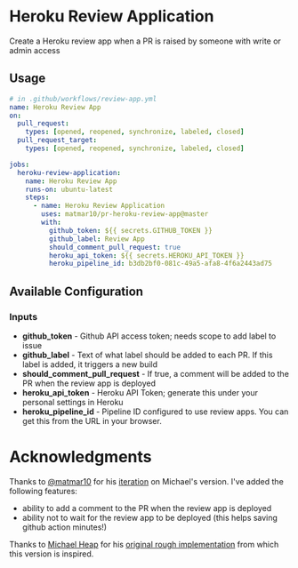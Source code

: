 # Heroku Review Application

Create a Heroku review app when a PR is raised by someone with write or admin access

## Usage

```yaml
# in .github/workflows/review-app.yml
name: Heroku Review App
on:
  pull_request:
    types: [opened, reopened, synchronize, labeled, closed]
  pull_request_target:
    types: [opened, reopened, synchronize, labeled, closed]

jobs:
  heroku-review-application:
    name: Heroku Review App
    runs-on: ubuntu-latest
    steps:
      - name: Heroku Review Application
        uses: matmar10/pr-heroku-review-app@master
        with:
          github_token: ${{ secrets.GITHUB_TOKEN }}
          github_label: Review App
          should_comment_pull_request: true
          heroku_api_token: ${{ secrets.HEROKU_API_TOKEN }}
          heroku_pipeline_id: b3db2bf0-081c-49a5-afa8-4f6a2443ad75
```

## Available Configuration

### Inputs

- **github_token** - Github API access token; needs scope to add label to issue
- **github_label** - Text of what label should be added to each PR. If this label is added, it triggers a new build
- **should_comment_pull_request** - If true, a comment will be added to the PR when the review app is deployed
- **heroku_api_token** - Heroku API Token; generate this under your personal settings in Heroku
- **heroku_pipeline_id** - Pipeline ID configured to use review apps. You can get this from the URL in your browser.

# Acknowledgments

Thanks to [@matmar10](https://github.com/matmar10) for his [iteration](https://github.com/matmar10/heroku-review-app) on Michael's version. I've added the following features:
- ability to add a comment to the PR when the review app is deployed
- ability not to wait for the review app to be deployed (this helps saving github action minutes!)

Thanks to [Michael Heap](https://github.com/mheap) for his [original rough implementation](https://github.com/mheap/github-action-pr-heroku-review-app) from which this version is inspired.
